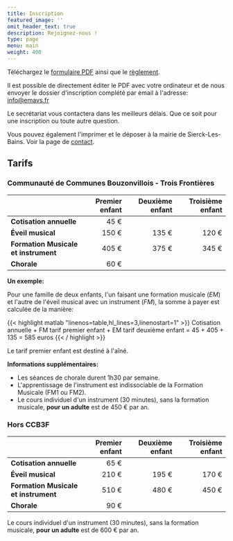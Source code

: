 ```yaml
---
title: Inscription
featured_image: ''
omit_header_text: true
description: Rejoignez-nous !
type: page
menu: main
weight: 400
---
```


Téléchargez le [formulaire PDF](/files/EMAVS-inscription-2022-2023.pdf) ainsi que le
[règlement](/files/EMAVS-reglement-interieur.pdf).

Il est possible de directement éditer le PDF avec votre ordinateur et de nous envoyer
le dossier d'inscription complété par email à l'adresse: info@emavs.fr

Le secrétariat vous contactera dans les meilleurs délais. Que ce soit pour une
inscription ou toute autre question.

Vous pouvez également l'imprimer et le déposer à la mairie de Sierck-Les-Bains.
Voir la page de [contact](/contact).  



## Tarifs

### Communauté de Communes Bouzonvillois - Trois Frontières

|                                       | Premier enfant |  Deuxième enfant |  Troisième enfant |
| :------------------------------------ | -------------: | ---------------: |-----------------: |
| **Cotisation annuelle**               |      45&nbsp;€ |                  |                   |
| **Éveil musical**                     |     150&nbsp;€ |       135&nbsp;€ |        120&nbsp;€ |
| **Formation Musicale et instrument**  |     405&nbsp;€ |       375&nbsp;€ |        345&nbsp;€ |
| **Chorale**                           |      60&nbsp;€ |                  |                   |


**Un exemple:**

Pour une famille de deux enfants, l'un faisant une formation musicale (*EM*) et
l'autre de l'éveil musical avec un instrument (*FM*), la somme à payer est calculée de
la manière:

{{< highlight matlab "linenos=table,hl_lines=3,linenostart=1" >}}
Cotisation annuelle + FM tarif premier enfant + EM tarif deuxième enfant
= 45 + 405 + 135
= 585 euros
{{< / highlight >}}

Le tarif premier enfant est destiné à l'aîné.


**Informations supplémentaires:**

- Les séances de chorale durent 1h30 par semaine.
- L'apprentissage de l'instrument est indissociable de la Formation Musicale (FM1 ou FM2).
- Le cours individuel d'un instrument (30 minutes), sans la formation musicale,
**pour un adulte** est de 450&nbsp;€ par an.



### Hors CCB3F

|                                       | Premier enfant |  Deuxième enfant |  Troisième enfant |
| :------------------------------------ | -------------: | ---------------: |-----------------: |
| **Cotisation annuelle**               |      65&nbsp;€ |                  |                   |
| **Éveil musical**                     |     210&nbsp;€ |       195&nbsp;€ |        170&nbsp;€ |
| **Formation Musicale et instrument**  |     510&nbsp;€ |       480&nbsp;€ |        450&nbsp;€ |
| **Chorale**                           |      90&nbsp;€ |                  |                   |

Le cours individuel d'un instrument (30 minutes), sans la formation musicale,
**pour un adulte** est de 600&nbsp;€ par an.
